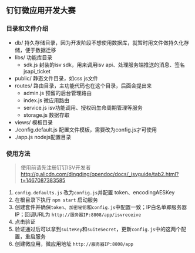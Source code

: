 ## 钉钉微应用开发大赛

### 目录和文件介绍
- db/ 持久存储目录，因为开发阶段不想使用数据库，就暂时用文件做持久化存储，便于数据迁移
- libs/ 功能库目录
  - sdk.js 封装的isv sdk，用来调用isv api、处理服务端推送的消息、签名jsapi_ticket
- public/ 静态文件目录，如css js文件
- routes/ 路由目录，主功能代码也在这个目录，后面会提出来
  - admin.js 预留的后台管理路由
  - index.js 微应用路由
  - service.js isv功能调用、授权码生命周期管理等服务
  - storage.js 数据存取
- views/ 模板目录
- ./config.default.js 配置文件模板，需要改为config.js才可使用
- ./app.js nodejs配置目录

### 使用方法

> 使用前请先注册钉钉ISV开发者 http://g.alicdn.com/dingding/opendoc/docs/_isvguide/tab2.html?t=1467087383585

1. ``config.defaults.js`` 改为``config.js``并配置 token、encodingAESKey
2. 在根目录下执行 ``npm start`` 启动服务
3. 创建套件并确保``token``、``加密秘钥``和``config.js``中配置一致；IP白名单即服务器IP；回调URL为 ``http://服务器IP:8808/app/isvreceive``
4. 点击验证
5. 验证通过后可以拿到``suiteKey``和``suiteSecret``，更新``config.js``中的这两个配置，重启服务
6. 创建微应用，微应用地址 ``http://服务器IP:8808/app``
